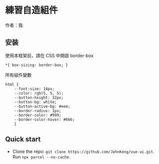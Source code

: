 # 練習自造組件

作者：我


## 安装

使用本框架前，請在 CSS 中開啟 border-box

```
*{ box-sizing: border-box; }
```
所有組件變數
```
html {
    --font-size: 14px;
    --color: rgb(5, 5, 5);
    --button-height: 32px;
    --button-bg: white;
    --button-active-bg: #eee;
    --border-radius: 1px;
    --border-color: #999;
    --border-color-hover: #666;
    }
```

## Quick start
- Clone the repo: `git clone https://github.com/JohnKeng/vue-ui.git`.
Run `npx parcel --no-cache`.
